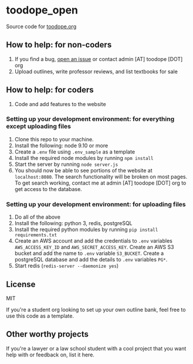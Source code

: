 # toodope_open
Source code for [toodope.org](http://toodope.org)

## How to help: for non-coders
1. If you find a bug, [open an issue](https://github.com/niharikasingh/toodope_open/issues) or contact admin [AT] toodope [DOT] org
1. Upload outlines, write professor reviews, and list textbooks for sale

## How to help: for coders
1. Code and add features to the website

### Setting up your development environment: for everything except uploading files
1. Clone this repo to your machine.
1. Install the following: node 9.10 or more
1. Create a `.env` file using `.env_sample` as a template
1. Install the required node modules by running `npm install`
1. Start the server by running `node server.js`
1. You should now be able to see portions of the website at `localhost:8080`.  The search functionality will be broken on most pages.  To get search working, contact me at admin [AT] toodope [DOT] org to get access to the database.

### Setting up your development environment: for uploading files
1. Do all of the above
1. Install the following: python 3, redis, postgreSQL
1. Install the required python modules by running `pip install requirements.txt`
1. Create an AWS account and add the credentials to `.env` variables `AWS_ACCESS_KEY_ID` and `AWS_SECRET_ACCESS_KEY`.  Create an AWS S3 bucket and add the name to `.env` variable `S3_BUCKET`.  Create a postgreSQL database and add the details to `.env` variables `PG*`.
1. Start redis (`redis-server --daemonize yes`)

## License
MIT

If you're a student org looking to set up your own outline bank, feel free to use this code as a template.

## Other worthy projects
If you're a lawyer or a law school student with a cool project that you want help with or feedback on, list it here.
